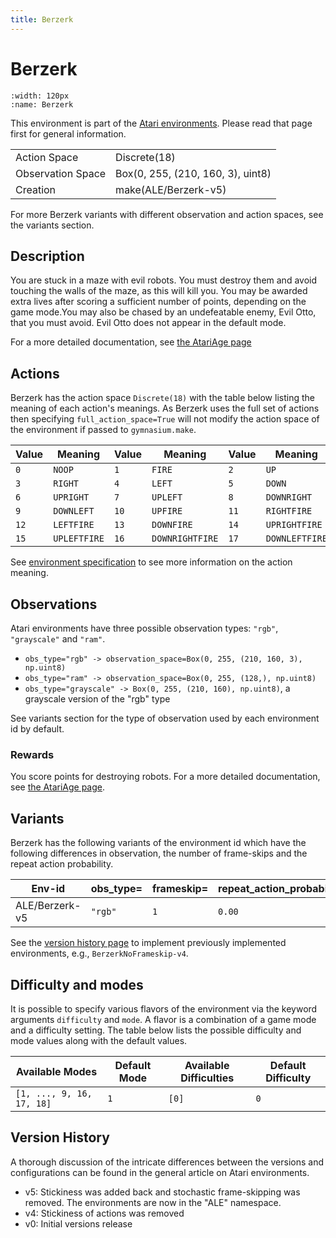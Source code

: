 ```yaml
---
title: Berzerk
---
```


# Berzerk

```{figure} ../../_static/videos/environments/berzerk.gif
:width: 120px
:name: Berzerk
```

This environment is part of the <a href='..'>Atari environments</a>. Please read that page first for general information.

|                   |                                   |
|-------------------|-----------------------------------|
| Action Space      | Discrete(18)                      |
| Observation Space | Box(0, 255, (210, 160, 3), uint8) |
| Creation          | make(ALE/Berzerk-v5)              |

For more Berzerk variants with different observation and action spaces, see the variants section.

## Description

You are stuck in a maze with evil robots. You must destroy them and avoid touching the walls of the maze, as this will kill you. You may be awarded extra lives after scoring a sufficient number of points, depending on the game mode.You may also be chased by an undefeatable enemy, Evil Otto, that you must avoid. Evil Otto does not appear in the default mode.

For a more detailed documentation, see [the AtariAge page](https://atariage.com/manual_html_page.php?SoftwareID=866)

## Actions

Berzerk has the action space `Discrete(18)` with the table below listing the meaning of each action's meanings.
As Berzerk uses the full set of actions then specifying `full_action_space=True` will not modify the action space of the environment if passed to `gymnasium.make`.

| Value   | Meaning      | Value   | Meaning         | Value   | Meaning        |
|---------|--------------|---------|-----------------|---------|----------------|
| `0`     | `NOOP`       | `1`     | `FIRE`          | `2`     | `UP`           |
| `3`     | `RIGHT`      | `4`     | `LEFT`          | `5`     | `DOWN`         |
| `6`     | `UPRIGHT`    | `7`     | `UPLEFT`        | `8`     | `DOWNRIGHT`    |
| `9`     | `DOWNLEFT`   | `10`    | `UPFIRE`        | `11`    | `RIGHTFIRE`    |
| `12`    | `LEFTFIRE`   | `13`    | `DOWNFIRE`      | `14`    | `UPRIGHTFIRE`  |
| `15`    | `UPLEFTFIRE` | `16`    | `DOWNRIGHTFIRE` | `17`    | `DOWNLEFTFIRE` |

See [environment specification](../env-spec) to see more information on the action meaning.

## Observations

Atari environments have three possible observation types: `"rgb"`, `"grayscale"` and `"ram"`.

- `obs_type="rgb" -> observation_space=Box(0, 255, (210, 160, 3), np.uint8)`
- `obs_type="ram" -> observation_space=Box(0, 255, (128,), np.uint8)`
- `obs_type="grayscale" -> Box(0, 255, (210, 160), np.uint8)`, a grayscale version of the "rgb" type

See variants section for the type of observation used by each environment id by default.

### Rewards

You score points for destroying robots.
For a more detailed documentation, see [the AtariAge page](https://atariage.com/manual_html_page.php?SystemID=2600&SoftwareID=866&itemTypeID=HTMLMANUAL).

## Variants

Berzerk has the following variants of the environment id which have the following differences in observation,
the number of frame-skips and the repeat action probability.

| Env-id         | obs_type=   | frameskip=   | repeat_action_probability=   |
|----------------|-------------|--------------|------------------------------|
| ALE/Berzerk-v5 | `"rgb"`     | `1`          | `0.00`                       |

See the [version history page](https://ale.farama.org/environments/#version-history-and-naming-schemes) to implement previously implemented environments, e.g., `BerzerkNoFrameskip-v4`.

## Difficulty and modes

It is possible to specify various flavors of the environment via the keyword arguments `difficulty` and `mode`.
A flavor is a combination of a game mode and a difficulty setting. The table below lists the possible difficulty and mode values
along with the default values.

| Available Modes           | Default Mode   | Available Difficulties   | Default Difficulty   |
|---------------------------|----------------|--------------------------|----------------------|
| `[1, ..., 9, 16, 17, 18]` | `1`            | `[0]`                    | `0`                  |

## Version History

A thorough discussion of the intricate differences between the versions and configurations can be found in the general article on Atari environments.

* v5: Stickiness was added back and stochastic frame-skipping was removed. The environments are now in the "ALE" namespace.
* v4: Stickiness of actions was removed
* v0: Initial versions release

